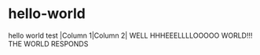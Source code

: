 # hello-world
hello world test
|Column 1|Column 2|
WELL HHHEEELLLLOOOOO WORLD!!!
THE WORLD RESPONDS
